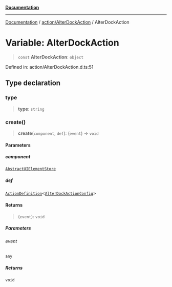 [**Documentation**](../../../index.md)

***

[Documentation](../../../index.md) / [action/AlterDockAction](../index.md) / AlterDockAction

# Variable: AlterDockAction

> `const` **AlterDockAction**: `object`

Defined in: action/AlterDockAction.d.ts:51

## Type declaration

### type

> **type**: `string`

### create()

> **create**(`component`, `def`): (`event`) => `void`

#### Parameters

##### component

[`AbstractUIElementStore`](../../../stores/AbstractUIElementStore/classes/AbstractUIElementStore.md)

##### def

[`ActionDefinition`](../../../perspective-client/interfaces/ActionDefinition.md)\<[`AlterDockActionConfig`](../interfaces/AlterDockActionConfig.md)\>

#### Returns

> (`event`): `void`

##### Parameters

###### event

`any`

##### Returns

`void`
